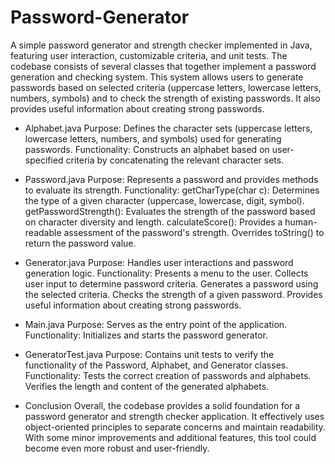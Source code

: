 # Password-Generator
A simple password generator and strength checker implemented in Java, featuring user interaction, customizable criteria, and unit tests.
The codebase consists of several classes that together implement a password generation and checking system. This system allows users to generate passwords based on selected criteria (uppercase letters, lowercase letters, numbers, symbols) and to check the strength of existing passwords. It also provides useful information about creating strong passwords.

* Alphabet.java
  Purpose: Defines the character sets (uppercase letters, lowercase letters, numbers, and symbols) used for generating       
    passwords.
  Functionality: Constructs an alphabet based on user-specified criteria by concatenating the relevant character sets.
  
* Password.java
  Purpose: Represents a password and provides methods to evaluate its strength.
  Functionality:
    getCharType(char c): Determines the type of a given character (uppercase, lowercase, digit, symbol).
    getPasswordStrength(): Evaluates the strength of the password based on character diversity and length.
    calculateScore(): Provides a human-readable assessment of the password's strength.
    Overrides toString() to return the password value.
    
* Generator.java
  Purpose: Handles user interactions and password generation logic.
  Functionality:
    Presents a menu to the user.
    Collects user input to determine password criteria.
    Generates a password using the selected criteria.
    Checks the strength of a given password.
    Provides useful information about creating strong passwords.

* Main.java
  Purpose: Serves as the entry point of the application.
  Functionality: Initializes and starts the password generator.
* GeneratorTest.java
  Purpose: Contains unit tests to verify the functionality of the Password, Alphabet, and Generator classes.
  Functionality:
    Tests the correct creation of passwords and alphabets.
    Verifies the length and content of the generated alphabets.

* Conclusion
Overall, the codebase provides a solid foundation for a password generator and strength checker application. It effectively uses object-oriented principles to separate concerns and maintain readability. With some minor improvements and additional features, this tool could become even more robust and user-friendly.
